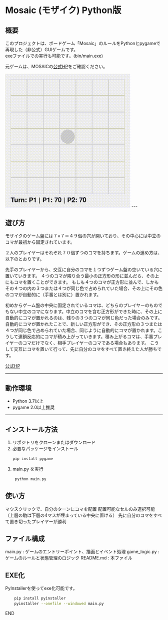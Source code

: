 # Mosaic (モザイク) Python版

## 概要

このプロジェクトは、ボードゲーム「Mosaic」のルールをPythonとpygameで再現した（非公式）GUIゲームです。  
exeファイルでの実行も可能です。(bin/main.exe)

元ゲームは、MOSAICの<span style="text-transform:none;">[公式HP](https://mosaic.games/)</span>をご確認ください。

<img src="demo.gif" width=400>
---

## 遊び方

モザイクのゲーム盤には７×７＝４９個の穴が開いており、その中心には中立のコマが最初から固定されています。

２人のプレイヤーはそれぞれ７０個ずつのコマを持ちます。ゲームの進め方は、以下のとおりです。

先手のプレイヤーから、交互に自分のコマを１つずつゲーム盤の空いている穴に置いていきます。
４つのコマが隣り合う最小の正方形の形に並んだら、その上にもコマを置くことができます。
もしも４つのコマが正方形に並んで、しかもその４つの内の３つまたは４つが同じ色で占められていた場合、その上にその色のコマが自動的に（手番とは別に）置かれます。

初めからゲーム盤の中央に固定されているコマは、どちらのプレイヤーのものでもない中立のコマになります。中立のコマを含む正方形ができた時に、その上に自動的にコマが置かれるのは、残りの３つのコマが同じ色だった場合のみです。
自動的にコマが置かれたことで、新しい正方形ができ、その正方形の３つまたは４つが同じ色で占められていた場合、同じように自動的にコマが置かれます。こうして連鎖反応的にコマが積み上がっていきます。積み上がるコマは、手番プレイヤーのコマだけでなく、相手プレイヤーのコマである場合もあります。
こうして交互にコマを置いて行って、先に自分のコマをすべて置き終えた人が勝ちです。

<span style="text-transform:none;">[公式HP](https://mosaic.games/how-to-play/)</span>

---

## 動作環境

- Python 3.7以上  
- pygame 2.0以上推奨

---

## インストール方法

1. リポジトリをクローンまたはダウンロード  
2. 必要なパッケージをインストール  
   ```bash
   pip install pygame
   ```
3. main.py を実行
   ```bash
    python main.py
   ```

## 使い方
マウスクリックで、自分のターンにコマを配置
配置可能なセルのみ選択可能（上層の駒は下層の4マスが埋まっている中央に置ける）
先に自分のコマをすべて置き切ったプレイヤーが勝利

## ファイル構成
main.py : ゲームのエントリーポイント、描画とイベント処理
game_logic.py : ゲームのルールと状態管理のロジック
README.md : 本ファイル

## EXE化
PyInstallerを使ってexe化可能です。
```bash
    pip install pyinstaller
    pyinstaller --onefile --windowed main.py
```

END